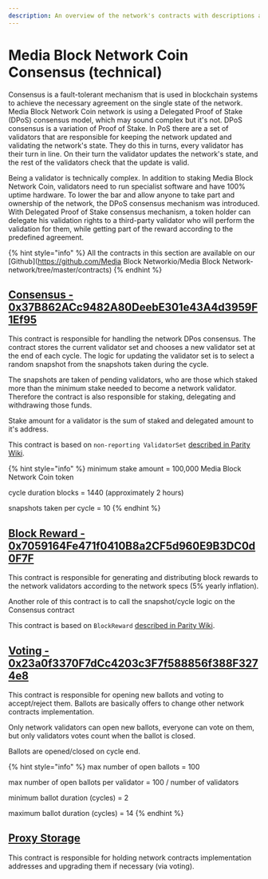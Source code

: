 ```yaml
---
description: An overview of the network's contracts with descriptions and links
---
```


# Media Block Network Coin Consensus \(technical\)

Consensus is a fault-tolerant mechanism that is used in blockchain systems to achieve the necessary agreement on the single state of the network. Media Block Network Coin network is using a Delegated Proof of Stake \(DPoS\) consensus model, which may sound complex but it's not. DPoS consensus is a variation of Proof of Stake. In PoS there are a set of validators that are responsible for keeping the network updated and validating the network's state. They do this in turns, every validator has their turn in line. On their turn the validator updates the network's state, and the rest of the validators check that the update is valid.

Being a validator is technically complex. In addition to staking Media Block Network Coin, validators need to run specialist software and have 100% uptime hardware. To lower the bar and allow anyone to take part and ownership of the network, the DPoS consensus mechanism was introduced. With Delegated Proof of Stake consensus mechanism, a token holder can delegate his validation rights to a third-party validator who will perform the validation for them, while getting part of the reward according to the predefined agreement.

{% hint style="info" %}
All the contracts in this section are available on our [Github](https://github.com/Media Block Networkio/Media Block Network-network/tree/master/contracts)
{% endhint %}

## [Consensus - 0x37B862ACc9482A80DeebE301e43A4d3959F1Ef95](https://mediablock.ai/address/0x37B862ACc9482A80DeebE301e43A4d3959F1Ef95)

This contract is responsible for handling the network DPos consensus. The contract stores the current validator set and chooses a new validator set at the end of each cycle. The logic for updating the validator set is to select a random snapshot from the snapshots taken during the cycle.

The snapshots are taken of pending validators, who are those which staked more than the minimum stake needed to become a network validator. Therefore the contract is also responsible for staking, delegating and withdrawing those funds.

Stake amount for a validator is the sum of staked and delegated amount to it's address.

This contract is based on `non-reporting ValidatorSet` [described in Parity Wiki](https://wiki.parity.io/Validator-Set.html#non-reporting-contract).

{% hint style="info" %}
minimum stake amount = 100,000 Media Block Network Coin token

cycle duration blocks = 1440 \(approximately 2 hours\)

snapshots taken per cycle = 10
{% endhint %}

## [Block Reward - 0x7059164Fe471f0410B8a2CF5d960E9B3DC0d0F7F](https://mediablock.ai/address/0x7059164Fe471f0410B8a2CF5d960E9B3DC0d0F7F)

This contract is responsible for generating and distributing block rewards to the network validators according to the network specs \(5% yearly inflation\).

Another role of this contract is to call the snapshot/cycle logic on the Consensus contract

This contract is based on `BlockReward` [described in Parity Wiki](https://wiki.parity.io/Block-Reward-Contract).

## [Voting - 0x23a0f3370F7dCc4203c3F7f588856f388F3274e8](https://mediablock.ai/address/0x23a0f3370F7dCc4203c3F7f588856f388F3274e8)

This contract is responsible for opening new ballots and voting to accept/reject them. Ballots are basically offers to change other network contracts implementation.

Only network validators can open new ballots, everyone can vote on them, but only validators votes count when the ballot is closed.

Ballots are opened/closed on cycle end.

{% hint style="info" %}
max number of open ballots = 100

max number of open ballots per validator = 100 / number of validators

minimum ballot duration \(cycles\) = 2

maximum ballot duration \(cycles\) = 14
{% endhint %}

## [Proxy Storage](https://mediablock.ai/address/0x258aAF236D185119e363b941d232F76bDbe9B61D)

This contract is responsible for holding network contracts implementation addresses and upgrading them if necessary \(via voting\).


